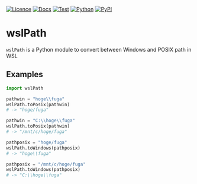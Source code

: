 [![Licence](https://img.shields.io/badge/License-MIT-9cf.svg?style=flat-square)](https://choosealicense.com/licenses/mit/)
[![Docs](https://img.shields.io/badge/Docs-passing-informational.svg?style=flat-square&color=brightgreen)](https://akikuno.github.io/wslPath/wslPath/main.html)
[![Test](https://img.shields.io/github/workflow/status/akikuno/wslPath/Pytest?json&label=Test&color=brightgreen&style=flat-square)](https://github.com/akikuno/wslPath/actions)
[![Python](https://img.shields.io/pypi/pyversions/wslPath.svg?label=Python&color=blue&style=flat-square)](https://pypi.org/project/wslPath/)
[![PyPI](https://img.shields.io/pypi/v/wslPath.svg?label=PyPI&color=orange&style=flat-square)](https://pypi.org/project/wslPath/)

# wslPath

`wslPath` is a Python module to convert between Windows and POSIX path in WSL

## Examples

```python
import wslPath

pathwin = "hoge\\fuga"
wslPath.toPosix(pathwin)
# -> "hoge/fuga"

pathwin = "C:\\hoge\\fuga"
wslPath.toPosix(pathwin)
# -> "/mnt/c/hoge/fuga"

pathposix = "hoge/fuga"
wslPath.toWindows(pathposix)
# -> "hoge\\fuga"

pathposix = "/mnt/c/hoge/fuga"
wslPath.toWindows(pathposix)
# -> "C:\\hoge\\fuga"

```